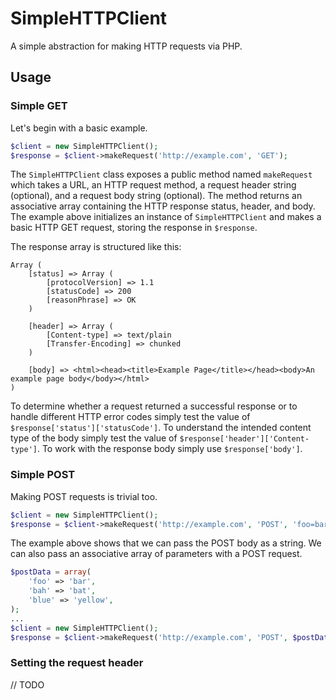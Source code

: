 SimpleHTTPClient
==========

A simple abstraction for making HTTP requests via PHP.


## Usage

### Simple GET
Let's begin with a basic example.  

```php
$client = new SimpleHTTPClient();
$response = $client->makeRequest('http://example.com', 'GET');
```

The `SimpleHTTPClient` class exposes a public method named `makeRequest` which takes a URL, an HTTP request method, a request header string (optional), and a request body string (optional).  The method returns an associative array containing the HTTP response status, header, and body.  The example above initializes an instance of `SimpleHTTPClient` and makes a basic HTTP GET request, storing the response in `$response`.

The response array is structured like this:

```
Array (
    [status] => Array (
        [protocolVersion] => 1.1
        [statusCode] => 200
        [reasonPhrase] => OK
    )

    [header] => Array (
        [Content-type] => text/plain
        [Transfer-Encoding] => chunked
    )

    [body] => <html><head><title>Example Page</title></head><body>An example page body</body></html>
)
```

To determine whether a request returned a successful response or to handle different HTTP error codes simply test the value of `$response['status']['statusCode']`.  To understand the intended content type of the body simply test the value of `$response['header']['Content-type']`.  To work with the response body simply use `$response['body']`.


### Simple POST

Making POST requests is trivial too.

```php
$client = new SimpleHTTPClient();
$response = $client->makeRequest('http://example.com', 'POST', 'foo=bar&bah=bat&blue=yellow');
```

The example above shows that we can pass the POST body as a string.  We can also pass an associative array of parameters with a POST request.

```php
$postData = array(
    'foo' => 'bar',
    'bah' => 'bat',
    'blue' => 'yellow',
);
...
$client = new SimpleHTTPClient();
$response = $client->makeRequest('http://example.com', 'POST', $postData);
```


### Setting the request header

// TODO

